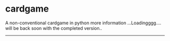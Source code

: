 # cardgame
A non-conventional cardgame in python
more information ...Loadingggg.... will be back soon with the completed version..
***************************************************************************************************************************
